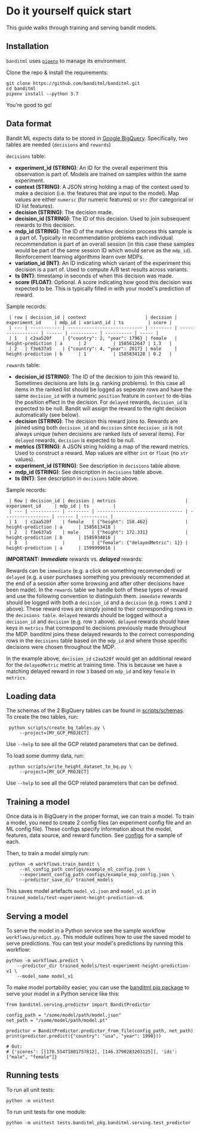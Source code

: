 # Do it yourself quick start

This guide walks through training and serving bandit models.

## Installation
`banditml` uses [`pipenv`](https://github.com/pypa/pipenv) to manage its environment.

Clone the repo & install the requirements:
```
git clone https://github.com/banditml/banditml.git
cd banditml
pipenv install --python 3.7
```
You're good to go!

## Data format
Bandit ML expects data to be stored in [Google BigQuery](https://cloud.google.com/bigquery). Specifically, two tables are needed (`decisions` and `rewards`)

`decisions` table:
- <b>experiment_id (STRING)</b>: An ID for the overall experiment this observation is part of.  Models are trained on samples within the same experiment.
- <b>context (STRING)</b>: A JSON string holding a map of the context used to make a decision (i.e. the features that are input to the model). Map values are either `numeric` (for numeric features) or `str` (for categorical or ID list features).
- <b>decision (STRING)</b>: The decision made.
- <b>decision_id (STRING)</b>: The ID of this decision. Used to join subsequent rewards to this decision.
- <b>mdp_id (STRING)</b>: The ID of the markov decision process this sample is a part of. Typically in recommendation problems each individual recommendation is part of an overall session (in this case these samples would be part of the same session ID which would serve as the `mdp_id`). Reinforcement learning algorithms learn over MDPs.
- <b>variation_id (INT)</b>: An ID indicating which variant of the experiment this decision is a part of. Used to compute A/B test results across variants.
- <b>ts (INT)</b>: timestamp in seconds of when this decision was made.
- <b>score (FLOAT)</b>: Optional. A score indicating how good this decision was expected to be. This is typically filled in with your model's prediction of reward.

Sample records:
```
 | row | decision_id | context                      | decision | experiment_id     | mdp_id | variant_id | ts         | score |
 | --- | ----------- | ---------------------------- | -------- | ----------------- | ------ | ---------- | ---------- | ----- |
 | 1   | c2aa520f    | {"country": 2, "year": 1796} | female   | height-prediction | a      | 2          | 1585612647 | 1.3   |
 | 2   | f3e637a5    | {"country": 4, "year": 2017} | male     | height-prediction | b      | 1          | 1585834128 | 0.2   |
```

`rewards` table:
- <b>decision_id (STRING)</b>: The ID of the decision to join this reward to. Sometimes decisions are lists (e.g. ranking problems). In this case all items in the ranked list should be logged as seperate rows and have the same `decision_id` with a numeric `position` feature in `context` to de-bias the position effect in the decision. For `delayed` rewards, `decision_id` is expected to be null. Bandit will assign the reward to the right decision automatically (see below).
- <b>decision (STRING)</b>: The decision this reward joins to. Rewards are joined using both `decision_id` and `decision` since `decision_id` is not always unique (when decisions are ranked lists of several items). For `delayed` rewards, `decision` is expected to be null.
- <b>metrics (STRING)</b>: A JSON string holding a map of the reward metrics. Used to construct a reward. Map values are either `int` or `float` (no `str` values).
- <b>experiment_id (STRING)</b>: See description in `decisions` table above.
- <b>mdp_id (STRING)</b>: See description in `decisions` table above.
- <b>ts (INT)</b>: See description in `decisions` table above.

Sample records:
```
 | Row | decision_id | decision | metrics                          | experiment_id     | mdp_id | ts         |
 | --- | ----------- | -------- | -------------------------------- | ----------------- | ------ | ---------- |
 | 1   | c2aa520f    | female   | {"height": 158.462}              | height-prediction | a      | 1585613418 |
 | 2   | f3e637a5    | male     | {"height": 172.331}              | height-prediction | b      | 1585934016 |
 | 3   |             |          | {"female": {"delayedMetric": 1}} | height-prediction | a      | 1599999016 |
```

**IMPORTANT:**  <b>*Immediate*</b> rewards vs. <b>*delayed*</b> rewards:

Rewards can be `immediate` (e.g. a click on something recommended) or `delayed` (e.g. a user purchases something you previously recommended at the end of a session after some browsing and after other decisions have been made). In the `rewards` table we handle both of these types of reward and use the following convention to distinguish them. `immedate` rewards should be logged with both a `decision_id` and a `decision` (e.g. rows `1` and `2` above). These reward rows are simply joined to their corresponding rows in the `decisions table`. `delayed` rewards should be logged without a `decision_id` and `decision` (e.g. row `3` above). `delayed` rewards should have keys in `metrics` that correspond to decisions previously made throughout the MDP. banditml joins these delayed rewards to the correct corresponding rows in the `decisions` table based on the `mdp_id` and where those specific decisions were chosen throughout the MDP.

In the example above, `decision_id` `c2aa520f` would get an additional reward for the `delayedMetric` metric at training time. This is because we have a matching delayed reward in row `3` based on `mdp_id` and key `female` in `metrics`.

## Loading data
The schemas of the 2 BigQuery tables can be found in [scripts/schemas](scripts/schemas).  
To create the two tables, run:

```
 python scripts/create_bq_tables.py \
     --project=[MY_GCP_PROJECT]
```
Use `--help` to see all the GCP related parameters that can be defined.

To load some dummy data, run:
```
 python scripts/write_height_dataset_to_bq.py \
     --project=[MY_GCP_PROJECT]
```
Use `--help` to see all the GCP related parameters that can be defined.

## Training a model

Once data is in BigQuery in the proper format, we can train a model. To train a model, you need to create 2 config files (an experiment config file and an ML config file). These configs specify information about the model, features, data source, and reward function. See [configs](configs/) for a sample of each.

Then, to train a model simply run:

```
 python -m workflows.train_bandit \
     --ml_config_path configs/example_ml_config.json \
     --experiment_config_path configs/example_exp_config.json \
     --predictor_save_dir trained_models
```

This saves model artefacts `model_v1.json` and `model_v1.pt` in `trained_models/test-experiment-height-prediction-v8`.

## Serving a model

To serve the model in a Python service see the sample workflow `workflows/predict.py`. This module outlines how to use the saved model to serve predictions. You can test your model's predictions by running this workflow:

```
python -m workflows.predict \
	--predictor_dir trained_models/test-experiment-height-prediction-v1 \
    --model_name model_v1
```

To make model portability easier, you can use the [banditml pip package](https://pypi.org/project/banditml/) to
serve your model in a Python service like this:

```
from banditml.serving.predictor import BanditPredictor

config_path = "/some/model/path/model.json"
net_path = "/some/model/path/model.pt"

predictor = BanditPredictor.predictor_from_file(config_path, net_path)
print(predictor.predict({"country": "usa", "year": 1990}))

# Out:
# {'scores': [[170.55471801757812], [146.3790283203125]], 'ids': ["male", "female"]}
```

## Running tests

To run all unit tests:
```
python -m unittest
```

To run unit tests for one module:
```
python -m unittest tests.banditml_pkg.banditml.serving.test_predictor
```
